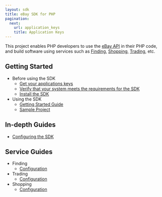 ```yaml
---
layout: sdk
title: eBay SDK for PHP
pagination:
  next:
    url: application_keys
    title: Application Keys
---
```

This project enables PHP developers to use the [eBay API](https://go.developer.ebay.com/developers/ebay/documentation-tools) in their PHP code, and build software using services such as [Finding](http://developer.ebay.com/Devzone/finding/Concepts/FindingAPIGuide.html), [Shopping](http://developer.ebay.com/Devzone/shopping/docs/Concepts/ShoppingAPIGuide.html), [Trading](http://developer.ebay.com/Devzone/guides/ebayfeatures/index.html), etc.

## Getting Started

  - Before using the SDK
    - [Get your applications keys](/sdk/guides/application_keys.html)
    - [Verify that your system meets the requirements for the SDK](/sdk/guides/requirements.html)
    - [Install the SDK](/sdk/guides/installation.html)
  - Using the SDK
    - [Getting Started Guide](/sdk/guides/getting_started.html)
    - [Sample Project](/sdk/guides/sample_project.html)

## <a name="in-depth-guides"></a>In-depth Guides

  - [Configuring the SDK](/sdk/guides/configuring.html)

## <a name="service-guides"></a>Service Guides

  - Finding
    - [Configuration](/sdk/guides/finding/configuration.html)
  - Trading
    - [Configuration](/sdk/guides/trading/configuration.html)
  - Shopping
    - [Configuration](/sdk/guides/shopping/configuration.html)
